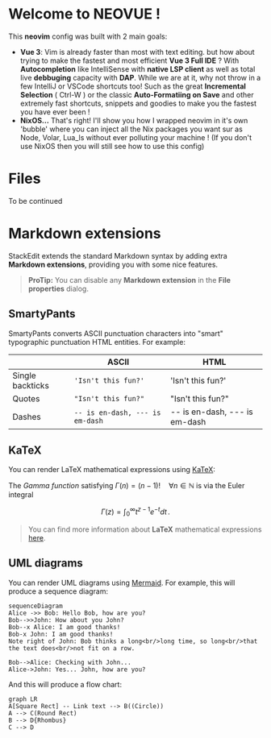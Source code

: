 # Welcome to NEOVUE !
This **neovim** config was built with 2 main goals:
 - **Vue 3**: Vim is already faster than most with text editing. but how about trying to make the fastest and most efficient **Vue 3 Full IDE** ? With  **Autocompletion** like IntelliSense with **native LSP client** as well as total live **debbuging** capacity with **DAP**. While we are at it, why not throw in a few IntelliJ or VSCode shortcuts too! Such as the great **Incremental Selection** ( Ctrl-W ) or the classic **Auto-Formatiing on Save** and other extremely fast shortcuts, snippets and goodies to make you the fastest you have ever been ! 
 - **NixOS...** That's right! I'll show you how I wrapped neovim in it's own 'bubble' where you can inject all the Nix packages you want sur as Node, Volar, Lua_ls without ever polluting your machine !  (If you don't use NixOS then you will still see how to use this config)
# Files
To be continued


# Markdown extensions

StackEdit extends the standard Markdown syntax by adding extra **Markdown extensions**, providing you with some nice features.

> **ProTip:** You can disable any **Markdown extension** in the **File properties** dialog.


## SmartyPants

SmartyPants converts ASCII punctuation characters into "smart" typographic punctuation HTML entities. For example:

|                |ASCII                          |HTML                         |
|----------------|-------------------------------|-----------------------------|
|Single backticks|`'Isn't this fun?'`            |'Isn't this fun?'            |
|Quotes          |`"Isn't this fun?"`            |"Isn't this fun?"            |
|Dashes          |`-- is en-dash, --- is em-dash`|-- is en-dash, --- is em-dash|


## KaTeX

You can render LaTeX mathematical expressions using [KaTeX](https://khan.github.io/KaTeX/):

The *Gamma function* satisfying $\Gamma(n) = (n-1)!\quad\forall n\in\mathbb N$ is via the Euler integral

$$
\Gamma(z) = \int_0^\infty t^{z-1}e^{-t}dt\,.
$$

> You can find more information about **LaTeX** mathematical expressions [here](http://meta.math.stackexchange.com/questions/5020/mathjax-basic-tutorial-and-quick-reference).


## UML diagrams

You can render UML diagrams using [Mermaid](https://mermaidjs.github.io/). For example, this will produce a sequence diagram:

```mermaid
sequenceDiagram
Alice ->> Bob: Hello Bob, how are you?
Bob-->>John: How about you John?
Bob--x Alice: I am good thanks!
Bob-x John: I am good thanks!
Note right of John: Bob thinks a long<br/>long time, so long<br/>that the text does<br/>not fit on a row.

Bob-->Alice: Checking with John...
Alice->John: Yes... John, how are you?
```

And this will produce a flow chart:

```mermaid
graph LR
A[Square Rect] -- Link text --> B((Circle))
A --> C(Round Rect)
B --> D{Rhombus}
C --> D
```

